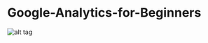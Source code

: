 # Google-Analytics-for-Beginners
![alt tag](https://user-images.githubusercontent.com/42194593/84968598-be8d4380-b0cb-11ea-8fc6-f6809b777b30.jpg)
